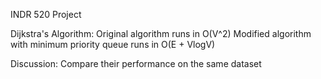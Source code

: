 INDR 520 Project

Dijkstra's Algorithm:
Original algorithm runs in O(V^2)
Modified algorithm with minimum priority queue runs in O(E + VlogV)

Discussion:
Compare their performance on the same dataset 